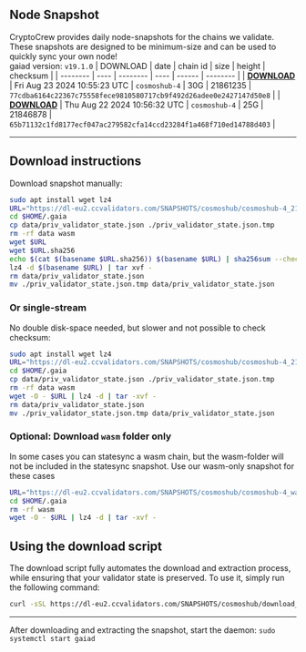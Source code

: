 ## Node Snapshot
CryptoCrew provides daily node-snapshots for the chains we validate. These snapshots are designed to be minimum-size and can be used to quickly sync your own node!  
gaiad version: `v19.1.0`
| DOWNLOAD | date | chain id | size | height | checksum |
| -------- | ---- | -------- | ---- | ------ | -------- |
| **[DOWNLOAD](https://dl-eu2.ccvalidators.com/SNAPSHOTS/cosmoshub/cosmoshub-4_21861235.tar.lz4)** | Fri Aug 23 2024 10:55:23 UTC | `cosmoshub-4` | 30G | 21861235 | `77cdba6164c22367c75558fece9810580717cb9f492d26adee0e2427147d50e8` |
| **[DOWNLOAD](https://dl-eu2.ccvalidators.com/SNAPSHOTS/cosmoshub/cosmoshub-4_21846878.tar.lz4)** | Thu Aug 22 2024 10:56:32 UTC | `cosmoshub-4` | 25G | 21846878 | `65b71132c1fd8177ecf047ac279582cfa14ccd23284f1a468f710ed14788d403` |

---

## Download instructions
Download snapshot manually:
```sh
sudo apt install wget lz4
URL="https://dl-eu2.ccvalidators.com/SNAPSHOTS/cosmoshub/cosmoshub-4_21861235.tar.lz4"
cd $HOME/.gaia
cp data/priv_validator_state.json ./priv_validator_state.json.tmp
rm -rf data wasm
wget $URL
wget $URL.sha256
echo $(cat $(basename $URL.sha256)) $(basename $URL) | sha256sum --check
lz4 -d $(basename $URL) | tar xvf -
rm data/priv_validator_state.json
mv ./priv_validator_state.json.tmp data/priv_validator_state.json
```

### Or single-stream
No double disk-space needed, but slower and not possible to check checksum:
```sh
sudo apt install wget lz4
URL="https://dl-eu2.ccvalidators.com/SNAPSHOTS/cosmoshub/cosmoshub-4_21861235.tar.lz4"
cd $HOME/.gaia
cp data/priv_validator_state.json ./priv_validator_state.json.tmp
rm -rf data wasm
wget -O - $URL | lz4 -d | tar -xvf -
rm data/priv_validator_state.json
mv ./priv_validator_state.json.tmp data/priv_validator_state.json
```

### Optional: Download `wasm` folder only
In some cases you can statesync a wasm chain, but the wasm-folder will not be included in the statesync snapshot. Use our wasm-only snapshot for these cases
```sh
URL="https://dl-eu2.ccvalidators.com/SNAPSHOTS/cosmoshub/cosmoshub-4_wasm.tar.lz4"
cd $HOME/.gaia
rm -rf wasm
wget -O - $URL | lz4 -d | tar -xvf -
```



## Using the download script

The download script fully automates the download and extraction process, while ensuring that your validator state is preserved. To use it, simply run the following command:
```sh
curl -sSL https://dl-eu2.ccvalidators.com/SNAPSHOTS/cosmoshub/download_snapshot.sh | bash
```
---

After downloading and extracting the snapshot, start the daemon: `sudo systemctl start gaiad`

